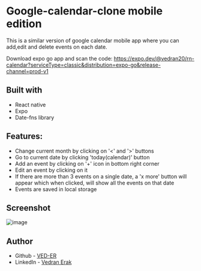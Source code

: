 # Google-calendar-clone mobile edition

This is a similar version of google calendar mobile app where you can add,edit and delete events on each date.

Download expo go app and scan the code: https://expo.dev/@vedran20/rn-calendar?serviceType=classic&distribution=expo-go&release-channel=prod-v1


## Built with

- React native
- Expo
- Date-fns library


## Features:

- Change current month by clicking on '<' and '>' buttons
- Go to current date by clicking 'today(calendar)' button
- Add an event by clicking on '+' icon in bottom right corner
- Edit an event by clicking on it
- If there are more than 3 events on a single date, a 'x more' button will appear which when clicked, will show all the events on that date
- Events are saved in local storage

## Screenshot
![image](https://user-images.githubusercontent.com/92994473/196105538-b24686e8-543b-4b5b-89bb-19d020d0c043.png)


## Author

- Github - [VED-ER](https://github.com/VED-ER)
- LinkedIn - [Vedran Erak](https://www.linkedin.com/in/vedran-erak-9b8321212/)


